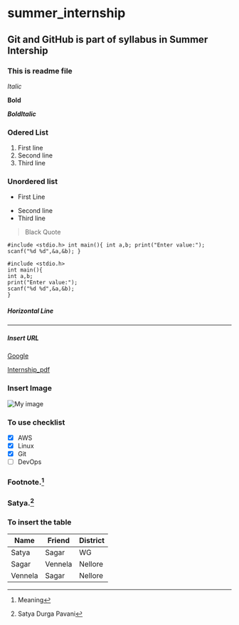# summer_internship 
## Git and GitHub is part of syllabus in Summer Intership
### This is readme file

*Italic*

**Bold**

***BoldItalic***

### Odered List
1. First line
2. Second line
3. Third line

### Unordered list
- First Line
+ Second line
+ Third line

> Black Quote

`#include <stdio.h>
int main(){
int a,b;
print("Enter value:");
scanf("%d %d",&a,&b);
}`

```
#include <stdio.h>
int main(){
int a,b;
print("Enter value:");
scanf("%d %d",&a,&b);
}
```

##### Horizontal Line
-------------------

##### Insert URL 
[Google](https://www.google.com/)

[Internship_pdf](internship.pdf)

[^2]:Satya Durga Pavani

### Insert Image
![My image](https://images.pexels.com/photos/381739/pexels-photo-381739.jpeg)

### To use checklist
- [X] AWS
- [X] Linux
- [X] Git
- [ ] DevOps

### Footnote.[^1]
[^1]: Meaning
### Satya.[^2]



### To insert the table

|Name|Friend|District|
|----|----------|-----|
|Satya|Sagar|WG|
|Sagar|Vennela|Nellore
|Vennela|Sagar|Nellore
